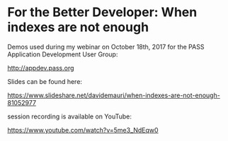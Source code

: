 # For the Better Developer: When indexes are not enough

Demos used during my webinar on October 18th, 2017 for the PASS Application Development User Group:

http://appdev.pass.org

Slides can be found here:

https://www.slideshare.net/davidemauri/when-indexes-are-not-enough-81052977 

session recording is available on YouTube:

https://www.youtube.com/watch?v=5me3_NdEqw0 


